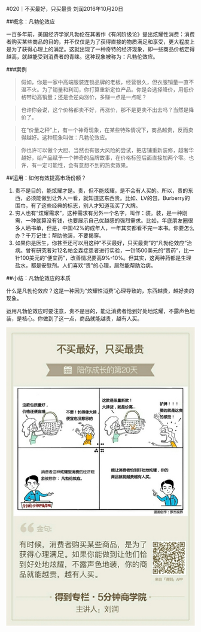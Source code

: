 #020｜不买最好，只买最贵
刘润2016年10月20日

##概念：凡勃伦效应

一百多年前，美国经济学家凡勃伦在其著作《有闲阶级论》提出炫耀性消费：消费者购买某些商品的目的，并不仅仅是为了获得直接的物质满足和享受，更大程度上是为了获得心理上的满足。这就出现了一种奇特的经济现象，即一些商品价格定得越高，就越能受到消费者的青睐。这种现象被称为：凡勃伦效应。

###案例

>假如，你是一家中高端服装连锁品牌的老板，经营很久，但衣服销量一直不温不火。为了销量和利润，你打算重新定位产品。你是会选择降价，用低价格带动高销量；还是会逆向涨价，多赚一点是一点呢？

>也许你会说，这个价格都卖不好，再涨价，那不是更卖不出去吗？当然是降价了。

>在“价量之秤”上，有一个神奇现象，在某些特殊情况下，商品越贵，反而卖得越好。这种现象叫做：凡勃伦效应。

>你也许可以做个大胆、当然也有很大风险的尝试，把店铺重新装修，越奢华越好，给产品赋予一个神奇的品牌故事，在价格标签后面直接加两个零。也许，有一定可能性，会有意想不到的热卖效果。

##运用：如何有效提高市场份额？

1. 贵不是目的，能炫耀才是。贵，但不能炫耀，是不会有人买的。所以，贵的东西，必须能做到让外人一看，就知道这东西贵。比如、LV的包，Burberry的围巾，有了这些经典的标志，别人才知道我买了大牌。
2. 穷人也有“炫耀需求”，这种需求有另外一个名字，叫作：装。装，是一种刚需，一种就算没有钱，也要展示自己优越感的强烈需求。比如，年底朋友圈很多人晒书单，但是，中国42%的成年人，一年其实都看不完一本书。你要怎么办？千万记住：帮助他装，不要揭穿。
3. 如果你是医生，你甚至还可以用这种“不买最好，只买最贵”的“凡勃伦效应”治病。曾有研究者对12名帕金森症患者进行实验，一针1500美元的“贵药”，比一针100美元的“便宜药”，改善情况要高9%-10%。但其实，这两种药都是生理盐水，都是安慰剂。人们喜欢“贵”的心理，居然能帮助治病。

##小结：凡勃伦效应的本质

什么是凡勃伦效应？这是一种因为“炫耀性消费”心理导致的，东西越贵，越好卖的现象。

运用凡勃伦效应时要注意，贵不是目的，能让消费者恰到好处地炫耀，不露声色地装，是核心。你做到了这一点，商品就能越贵，越有人买。

![](./_image/2017-08-04-11-01-12.jpg)
